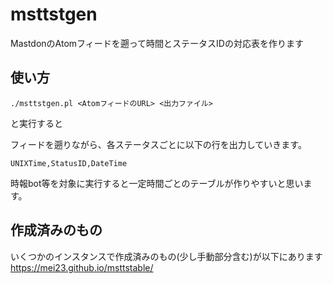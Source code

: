 # msttstgen

MastdonのAtomフィードを遡って時間とステータスIDの対応表を作ります

## 使い方

    ./msttstgen.pl <AtomフィードのURL> <出力ファイル>

と実行すると

フィードを遡りながら、各ステータスごとに以下の行を出力していきます。

    UNIXTime,StatusID,DateTime

時報bot等を対象に実行すると一定時間ごとのテーブルが作りやすいと思います。

## 作成済みのもの

いくつかのインスタンスで作成済みのもの(少し手動部分含む)が以下にあります  
https://mei23.github.io/msttstable/
